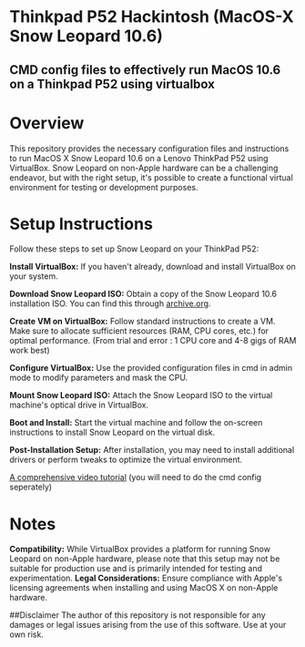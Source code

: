 # Thinkpad P52 Hackintosh (MacOS-X Snow Leopard 10.6)
## CMD config files to effectively run MacOS 10.6 on a Thinkpad P52 using virtualbox

# Overview
This repository provides the necessary configuration files and instructions to run MacOS X Snow Leopard 10.6 on a Lenovo ThinkPad P52 using VirtualBox. Snow Leopard on non-Apple hardware can be a challenging endeavor, but with the right setup, it's possible to create a functional virtual environment for testing or development purposes.

# Setup Instructions
Follow these steps to set up Snow Leopard on your ThinkPad P52:

**Install VirtualBox:** If you haven't already, download and install VirtualBox on your system.

**Download Snow Leopard ISO:** Obtain a copy of the Snow Leopard 10.6 installation ISO. You can find this through [archive.org](https://archive.org/details/snow-leopard-install_202112).

**Create VM on VirtualBox:** Follow standard instructions to create a VM. Make sure to allocate sufficient resources (RAM, CPU cores, etc.) for optimal performance. (From trial and error : 1 CPU core and 4-8 gigs of RAM work best)

**Configure VirtualBox:** Use the provided configuration files in cmd in admin mode to modify parameters and mask the CPU. 

**Mount Snow Leopard ISO:** Attach the Snow Leopard ISO to the virtual machine's optical drive in VirtualBox.

**Boot and Install:** Start the virtual machine and follow the on-screen instructions to install Snow Leopard on the virtual disk.

**Post-Installation Setup:** After installation, you may need to install additional drivers or perform tweaks to optimize the virtual environment.

[A comprehensive video tutorial](https://www.youtube.com/watch?v=fhnECybadUw) (you will need to do the cmd config seperately)

# Notes
**Compatibility:** While VirtualBox provides a platform for running Snow Leopard on non-Apple hardware, please note that this setup may not be suitable for production use and is primarily intended for testing and experimentation.
**Legal Considerations:** Ensure compliance with Apple's licensing agreements when installing and using MacOS X on non-Apple hardware.

##Disclaimer
The author of this repository is not responsible for any damages or legal issues arising from the use of this software. Use at your own risk.

